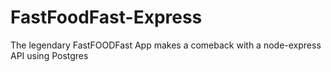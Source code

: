 # FastFoodFast-Express
The legendary FastFOODFast App makes a comeback with a node-express API using Postgres
